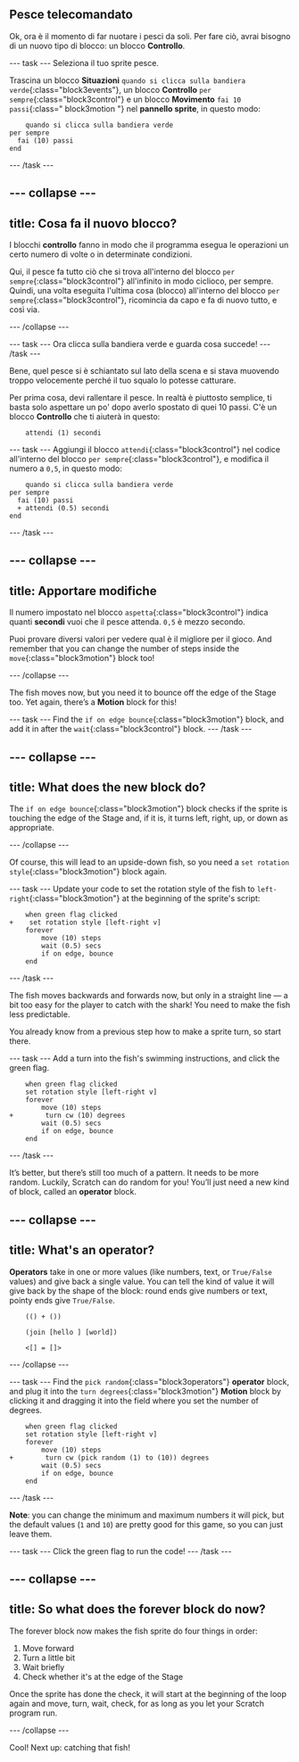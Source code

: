 ## Pesce telecomandato

Ok, ora è il momento di far nuotare i pesci da soli. Per fare ciò, avrai bisogno di un nuovo tipo di blocco: un blocco **Controllo**.

\--- task \--- Seleziona il tuo sprite pesce.

Trascina un blocco **Situazioni** `quando si clicca sulla bandiera verde`{:class="block3events"}, un blocco **Controllo** `per sempre`{:class="block3control"} e un blocco **Movimento** `fai 10 passi`{:class=" block3motion "} nel **pannello sprite**, in questo modo:

```blocks3
    quando si clicca sulla bandiera verde
per sempre 
  fai (10) passi
end
```

\--- /task \---

## \--- collapse \---

## title: Cosa fa il nuovo blocco?

I blocchi **controllo** fanno in modo che il programma esegua le operazioni un certo numero di volte o in determinate condizioni.

Qui, il pesce fa tutto ciò che si trova all'interno del blocco `per sempre`{:class="block3control"} all'infinito in modo ciclioco, per sempre. Quindi, una volta eseguita l'ultima cosa (blocco) all'interno del blocco `per sempre`{:class="block3control"}, ricomincia da capo e fa di nuovo tutto, e così via.

\--- /collapse \---

\--- task \--- Ora clicca sulla bandiera verde e guarda cosa succede! \--- /task \---

Bene, quel pesce si è schiantato sul lato della scena e si stava muovendo troppo velocemente perché il tuo squalo lo potesse catturare.

Per prima cosa, devi rallentare il pesce. In realtà è piuttosto semplice, ti basta solo aspettare un po' dopo averlo spostato di quei 10 passi. C'è un blocco **Controllo** che ti aiuterà in questo:

```blocks3
    attendi (1) secondi
```

\--- task \--- Aggiungi il blocco `attendi`{:class="block3control"} nel codice all'interno del blocco `per sempre`{:class="block3control"}, e modifica il numero a `0,5`, in questo modo:

```blocks3
    quando si clicca sulla bandiera verde
per sempre 
  fai (10) passi
  + attendi (0.5) secondi
end
```

\--- /task \---

## \--- collapse \---

## title: Apportare modifiche

Il numero impostato nel blocco `aspetta`{:class="block3control"} indica quanti **secondi** vuoi che il pesce attenda. `0,5` è mezzo secondo.

Puoi provare diversi valori per vedere qual è il migliore per il gioco. And remember that you can change the number of steps inside the `move`{:class="block3motion"} block too!

\--- /collapse \---

The fish moves now, but you need it to bounce off the edge of the Stage too. Yet again, there’s a **Motion** block for this!

\--- task \--- Find the `if on edge bounce`{:class="block3motion"} block, and add it in after the `wait`{:class="block3control"} block. \--- /task \---

## \--- collapse \---

## title: What does the new block do?

The `if on edge bounce`{:class="block3motion"} block checks if the sprite is touching the edge of the Stage and, if it is, it turns left, right, up, or down as appropriate.

\--- /collapse \---

Of course, this will lead to an upside-down fish, so you need a `set rotation style`{:class="block3motion"} block again.

\--- task \--- Update your code to set the rotation style of the fish to `left-right`{:class="block3motion"} at the beginning of the sprite's script:

```blocks3
    when green flag clicked
+    set rotation style [left-right v]
    forever
        move (10) steps
        wait (0.5) secs
        if on edge, bounce
    end
```

\--- /task \---

The fish moves backwards and forwards now, but only in a straight line — a bit too easy for the player to catch with the shark! You need to make the fish less predictable.

You already know from a previous step how to make a sprite turn, so start there.

\--- task \--- Add a turn into the fish's swimming instructions, and click the green flag.

```blocks3
    when green flag clicked
    set rotation style [left-right v]
    forever
        move (10) steps
+        turn cw (10) degrees
        wait (0.5) secs
        if on edge, bounce
    end
```

\--- /task \---

It’s better, but there’s still too much of a pattern. It needs to be more random. Luckily, Scratch can do random for you! You’ll just need a new kind of block, called an **operator** block.

## \--- collapse \---

## title: What's an operator?

**Operators** take in one or more values (like numbers, text, or `True/False` values) and give back a single value. You can tell the kind of value it will give back by the shape of the block: round ends give numbers or text, pointy ends give `True/False`.

```blocks3
    (() + ())

    (join [hello ] [world])

    <[] = []>
```

\--- /collapse \---

\--- task \--- Find the `pick random`{:class="block3operators"} **operator** block, and plug it into the `turn degrees`{:class="block3motion"} **Motion** block by clicking it and dragging it into the field where you set the number of degrees.

```blocks3
    when green flag clicked
    set rotation style [left-right v]
    forever 
        move (10) steps
+        turn cw (pick random (1) to (10)) degrees
        wait (0.5) secs
        if on edge, bounce
    end
```

\--- /task \---

**Note**: you can change the minimum and maximum numbers it will pick, but the default values (`1` and `10`) are pretty good for this game, so you can just leave them.

\--- task \--- Click the green flag to run the code! \--- /task \---

## \--- collapse \---

## title: So what does the forever block do now?

The forever block now makes the fish sprite do four things in order:

1. Move forward
2. Turn a little bit
3. Wait briefly
4. Check whether it's at the edge of the Stage

Once the sprite has done the check, it will start at the beginning of the loop again and move, turn, wait, check, for as long as you let your Scratch program run.

\--- /collapse \---

Cool! Next up: catching that fish!